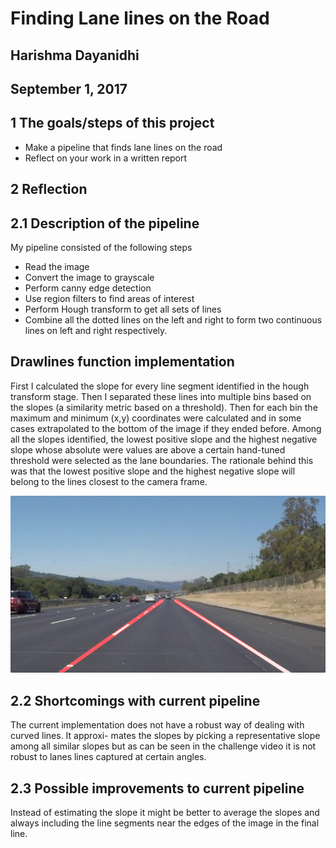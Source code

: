 # Finding Lane lines on the Road

## Harishma Dayanidhi

## September 1, 2017

## 1 The goals/steps of this project

- Make a pipeline that finds lane lines on the road
- Reflect on your work in a written report

## 2 Reflection

## 2.1 Description of the pipeline

My pipeline consisted of the following steps

- Read the image
- Convert the image to grayscale
- Perform canny edge detection
- Use region filters to find areas of interest
- Perform Hough transform to get all sets of lines
- Combine all the dotted lines on the left and right to form two continuous lines on left and
    right respectively.

## Drawlines function implementation

First I calculated the slope for every line segment identified in the hough transform stage. Then
I separated these lines into multiple bins based on the slopes (a similarity metric based on a
threshold). Then for each bin the maximum and minimum (x,y) coordinates were calculated and
in some cases extrapolated to the bottom of the image if they ended before. Among all the slopes
identified, the lowest positive slope and the highest negative slope whose absolute were values are
above a certain hand-tuned threshold were selected as the lane boundaries. The rationale behind
this was that the lowest positive slope and the highest negative slope will belong to the lines closest
to the camera frame.


![Figure 1: A sample final output with the lane lines drawn in red](examples/laneLines_thirdPass.jpg)



## 2.2 Shortcomings with current pipeline

The current implementation does not have a robust way of dealing with curved lines. It approxi-
mates the slopes by picking a representative slope among all similar slopes but as can be seen in
the challenge video it is not robust to lanes lines captured at certain angles.

## 2.3 Possible improvements to current pipeline

Instead of estimating the slope it might be better to average the slopes and always including the
line segments near the edges of the image in the final line.